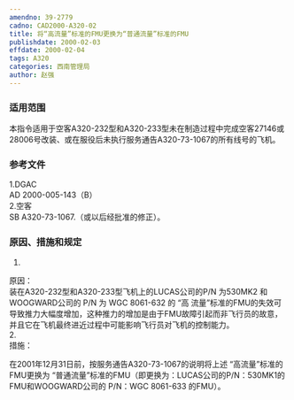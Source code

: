 ```yaml
---
amendno: 39-2779  
cadno: CAD2000-A320-02  
title: 将“高流量”标准的FMU更换为“普通流量”标准的FMU  
publishdate: 2000-02-03  
effdate: 2000-02-04  
tags: A320  
categories: 西南管理局  
author: 赵强  
---
```

  
### 适用范围  
本指令适用于空客A320-232型和A320-233型未在制造过程中完成空客27146或28006号改装、或在服役后未执行服务通告A320-73-1067的所有线号的飞机。  
  
<!--more-->  
### 参考文件  
1.DGAC  
 AD 2000-005-143（B）  
2.空客  
SB A320-73-1067.（或以后经批准的修正）。  
  
### 原因、措施和规定  
1.  
原因：  
装在A320-232型和A320-233型飞机上的LUCAS公司的P/N 为530MK2 和 WOOGWARD公司的 P/N 为 WGC 8061-632 的 “高 流量”标准的FMU的失效可导致推力大幅度增加，这种推力的增加是由于FMU故障引起而非飞行员的故意，并且它在飞机最终进近过程中可能影响飞行员对飞机的控制能力。  
2.  
措施：  
  
在2001年12月31日前，按服务通告A320-73-1067的说明将上述 “高流量”标准的FMU更换为 “普通流量”标准的FMU（即更换为：LUCAS公司的P/N：530MK1的FMU和WOOGWARD公司的 P/N：WGC 8061-633 的FMU）。  
  
